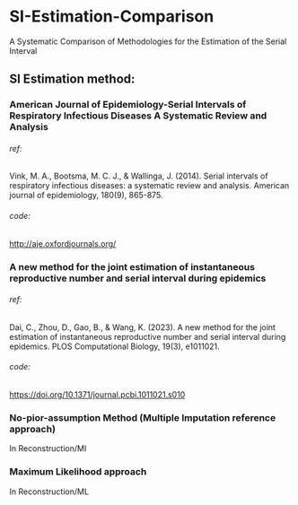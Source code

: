# SI-Estimation-Comparison
A Systematic Comparison of Methodologies for the Estimation of the Serial Interval


## SI Estimation method:
### American Journal of Epidemiology-Serial Intervals of Respiratory Infectious Diseases A Systematic Review and Analysis
###### ref: 
Vink, M. A., Bootsma, M. C. J., & Wallinga, J. (2014). Serial intervals of respiratory infectious diseases: a systematic review and analysis. American journal of epidemiology, 180(9), 865-875.
###### code:
http://aje.oxfordjournals.org/

### A new method for the joint estimation of instantaneous reproductive number and serial interval during epidemics
###### ref: 
Dai, C., Zhou, D., Gao, B., & Wang, K. (2023). A new method for the joint estimation of instantaneous reproductive number and serial interval during epidemics. PLOS Computational Biology, 19(3), e1011021.
###### code:
https://doi.org/10.1371/journal.pcbi.1011021.s010

### No-pior-assumption Method (Multiple Imputation reference approach)
In Reconstruction/MI

### Maximum Likelihood approach
In Reconstruction/ML
